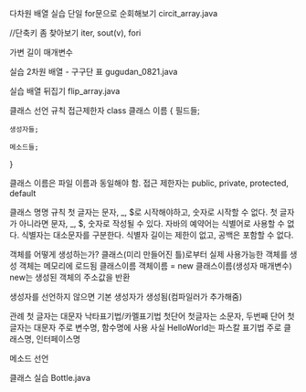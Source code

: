 다차원 배열
실습 단일 for문으로 순회해보기
circit_array.java

//단축키 좀 찾아보기
iter, sout(v), fori

가변 길이 매개변수

실습 2차원 배열 - 구구단 표
gugudan_0821.java

실습 배열 뒤집기
flip_array.java

클래스 선언 규칙
접근제한자 class 클래스 이름 {
    필드들; 

    생성자들;

    메소드들;

}

클래스 이름은 파일 이름과 동일해야 함. 
접근 제한자는 public, private, protected, default

클래스 명명 규칙
첫 글자는 문자, _, $로 시작해야하고, 숫자로 시작할 수 없다. 
첫 글자가 아니라면 문자, _, $, 숫자로 작성될 수 있다. 
자바의 예약어는 식별어로 사용할 수 없다. 
식별자는 대소문자를 구분한다. 
식별자 길이는 제한이 없고, 공백은 포함할 수 없다. 

객체를 어떻게 생성하는가?
클래스(미리 만들어진 틀)로부터 실제 사용가능한 객체를 생성
객체는 메모리에 로드됨
클래스이름 객체이름 = new 클래스이름(생성자 매개변수)
new는 생성된 객체의 주소값을 반환

생성자를 선언하지 않으면 기본 생성자가 생성됨(컴파일러가 추가해줌)

관례 
첫 글자는 대문자
낙타표기법/카멜표기법 첫단어 첫글자는 소문자, 두번째 단어 첫글자는 대문자 주로 변수명, 함수명에 사용
사실 HelloWorld는 파스칼 표기법 주로 클래스명, 인터페이스명

메소드 선언

클래스 실습
Bottle.java